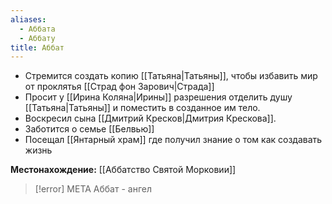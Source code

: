 ```yaml
---
aliases:
  - Аббата
  - Аббату
title: Аббат
---
```

- Стремится создать копию [[Татьяна|Татьяны]], чтобы избавить мир от проклятья [[Страд фон Зарович|Страда]]
- Просит у [[Ирина Коляна|Ирины]] разрешения отделить душу [[Татьяна|Татьяны]] и поместить в созданное им тело.
- Воскресил сына [[Дмитрий Кресков|Дмитрия Крескова]]. 
- Заботится о семье [[Белвью]]
- Посещал [[Янтарный храм]] где получил знание о том как создавать жизнь

**Местонахождение:** [[Аббатство Святой Морковии]]


>[!error] META
>Аббат - ангел


